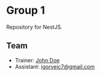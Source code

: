 # Group 1

Repository for NestJS.

## Team

- Trainer: [John Doe](mailto:john.doe@example.com)
- Assistant: igorveic7@gmail.com
